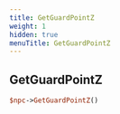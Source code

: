 ```yaml
---
title: GetGuardPointZ
weight: 1
hidden: true
menuTitle: GetGuardPointZ
---
```

## GetGuardPointZ
```perl
$npc->GetGuardPointZ()
```
